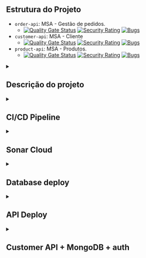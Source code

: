 ## Estrutura do Projeto
- `order-api`: MSA - Gestão de pedidos.
  - [![Quality Gate Status](https://sonarcloud.io/api/project_badges/measure?project=tshadz-fiap-postech-soat3_order-api&metric=alert_status)](https://sonarcloud.io/summary/new_code?id=tshadz-fiap-postech-soat3_order-api) [![Security Rating](https://sonarcloud.io/api/project_badges/measure?project=tshadz-fiap-postech-soat3_order-api&metric=security_rating)](https://sonarcloud.io/summary/new_code?id=tshadz-fiap-postech-soat3_order-api) [![Bugs](https://sonarcloud.io/api/project_badges/measure?project=tshadz-fiap-postech-soat3_order-api&metric=bugs)](https://sonarcloud.io/summary/new_code?id=tshadz-fiap-postech-soat3_order-api)
- `customer-api`: MSA - Cliente
  - [![Quality Gate Status](https://sonarcloud.io/api/project_badges/measure?project=tshadz-fiap-postech-soat3_customer-api&metric=alert_status)](https://sonarcloud.io/summary/new_code?id=tshadz-fiap-postech-soat3_customer-api) [![Security Rating](https://sonarcloud.io/api/project_badges/measure?project=tshadz-fiap-postech-soat3_customer-api&metric=security_rating)](https://sonarcloud.io/summary/new_code?id=tshadz-fiap-postech-soat3_customer-api) [![Bugs](https://sonarcloud.io/api/project_badges/measure?project=tshadz-fiap-postech-soat3_customer-api&metric=bugs)](https://sonarcloud.io/summary/new_code?id=tshadz-fiap-postech-soat3_customer-api)
- `product-api`: MSA - Produtos.
  - [![Quality Gate Status](https://sonarcloud.io/api/project_badges/measure?project=tshadz-fiap-postech-soat3_product-api&metric=alert_status)](https://sonarcloud.io/summary/new_code?id=tshadz-fiap-postech-soat3_product-api) [![Security Rating](https://sonarcloud.io/api/project_badges/measure?project=tshadz-fiap-postech-soat3_product-api&metric=security_rating)](https://sonarcloud.io/summary/new_code?id=tshadz-fiap-postech-soat3_product-api) [![Bugs](https://sonarcloud.io/api/project_badges/measure?project=tshadz-fiap-postech-soat3_product-api&metric=bugs)](https://sonarcloud.io/summary/new_code?id=tshadz-fiap-postech-soat3_product-api)


<details>
  <summary> <h2> Descrição do projeto </h2> </summary>

O projeto fast-food-api é um sistema backend desenvolvido para fornecer uma solução robusta e escalável para o Tech Challenge da pós graduação em Software Architecture da FIAP. Ele foi projetado para atender às necessidades de controle de pedidos em uma lanchonete de bairro. 

Acesse a [Wiki do Projeto](https://github.com/tshadz-fiap-postech-soat3/soat3-tech-challenge/wiki) para mais informações a respeito dos:

* Requisitos técnicos (business)
* Domain-Driven Design
* S-SDLC
* Arquitetura

### Tecnologias Utilizadas:

- **Linguagem de Programação**: TypeScript
- **Framework**: NestJS
- **Banco de Dados**: MySQL e MongoDB
- **Serviço de Cloud**:Google Cloud Platform (GCP)
- **Ferramentas de DevOps**: GitHub Actions, Terraform e SonarCloud.

</details>

<details>
  <summary> <h2> CI/CD Pipeline </h2> </summary>

https://github.com/tshadz-fiap-postech-soat3/.github/assets/80704054/27eadf3f-8543-4666-bb52-10b9ddac388a

https://github.com/tshadz-fiap-postech-soat3/.github/assets/80704054/2d0483ab-598a-42b1-bb38-b3a61f6e101c

</details>

<details>
  <summary> <h2> Sonar Cloud </h2> </summary>

https://github.com/tshadz-fiap-postech-soat3/.github/assets/80704054/d6b1bfa6-e4e0-41b9-b621-c21aa9011c52

https://github.com/tshadz-fiap-postech-soat3/.github/assets/80704054/5e62e775-a1c8-44c0-bd1d-cb482c41b4e4

</details>

<details>
  <summary> <h2> Database deploy </h2> </summary>
  
https://github.com/tshadz-fiap-postech-soat3/.github/assets/80704054/c7aad8b9-bfaa-43c7-b206-8e38d1cd05cb

https://github.com/tshadz-fiap-postech-soat3/.github/assets/80704054/bb88e639-6b47-4793-9ccd-e241da364cc8

https://github.com/tshadz-fiap-postech-soat3/.github/assets/80704054/413cd46b-d269-46c3-881d-43ff4ad84ca2

https://github.com/tshadz-fiap-postech-soat3/.github/assets/80704054/be011672-5ed0-4543-8417-35303c9a7a0a

https://github.com/tshadz-fiap-postech-soat3/.github/assets/80704054/75b12ae5-95bb-4952-8ccc-8915807409dc

https://github.com/tshadz-fiap-postech-soat3/.github/blob/main/profile/README.md#deploy-database

</details>

<details>
  <summary> <h2> API Deploy </h2> </summary>

https://github.com/tshadz-fiap-postech-soat3/.github/assets/80704054/6f1027ab-85bc-4854-a787-e702ba87885e

https://github.com/tshadz-fiap-postech-soat3/.github/assets/80704054/25e796bb-bdb2-4453-8a5e-e01bfae62565

https://github.com/tshadz-fiap-postech-soat3/.github/assets/80704054/de12941b-b78c-4637-ac25-d22fb42465ff

https://github.com/tshadz-fiap-postech-soat3/.github/assets/80704054/1b21ff7d-13c2-476f-bce0-0865910763fa

https://github.com/tshadz-fiap-postech-soat3/.github/assets/80704054/34e0f85e-5630-428c-95f9-f8d93075c526

https://github.com/tshadz-fiap-postech-soat3/.github/assets/80704054/701c4821-fe7b-443b-9d1e-5debbcaa8e74

https://github.com/tshadz-fiap-postech-soat3/.github/assets/80704054/bf9bf313-5957-4a32-9de6-d2ea2e57d501

https://github.com/tshadz-fiap-postech-soat3/.github/assets/80704054/caf87b0f-740b-4c95-889e-866375457c6f

</details>

<details>
  <summary> <h2> Customer API + MongoDB + auth </h2> </summary>

https://github.com/tshadz-fiap-postech-soat3/.github/assets/80704054/d4b8498b-53ab-4bba-abb4-b0e71cf07028

https://github.com/tshadz-fiap-postech-soat3/.github/assets/80704054/148071b1-d4ba-4f23-b0ab-d8718b2cf531

</details>
